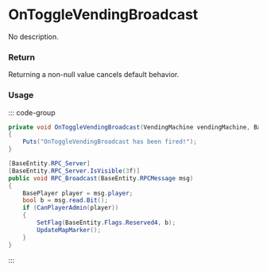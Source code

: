# OnToggleVendingBroadcast
<Badge type="info" text="Vending"/>[<Badge type="danger" text="Carbon Compatible"/>](https://github.com/CarbonCommunity/Carbon)[<Badge type="warning" text="Oxide Compatible"/>](https://github.com/OxideMod/Oxide.Rust)
No description.
### Return
Returning a non-null value cancels default behavior.

### Usage
::: code-group
```csharp [Example]
private void OnToggleVendingBroadcast(VendingMachine vendingMachine, BasePlayer local0)
{
	Puts("OnToggleVendingBroadcast has been fired!");
}
```
```csharp [Source — Assembly-CSharp @ VendingMachine]
[BaseEntity.RPC_Server]
[BaseEntity.RPC_Server.IsVisible(3f)]
public void RPC_Broadcast(BaseEntity.RPCMessage msg)
{
	BasePlayer player = msg.player;
	bool b = msg.read.Bit();
	if (CanPlayerAdmin(player))
	{
		SetFlag(BaseEntity.Flags.Reserved4, b);
		UpdateMapMarker();
	}
}

```
:::
